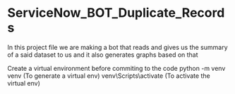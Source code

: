 # ServiceNow_BOT_Duplicate_Records
In this project file we are making a bot that reads and gives us the summary of a said dataset to us and it also generates graphs based on that



Create a virtual environment before commiting to the code 
python -m venv venv (To generate a virtual env)
venv\Scripts\activate (To activate the virtual env)



